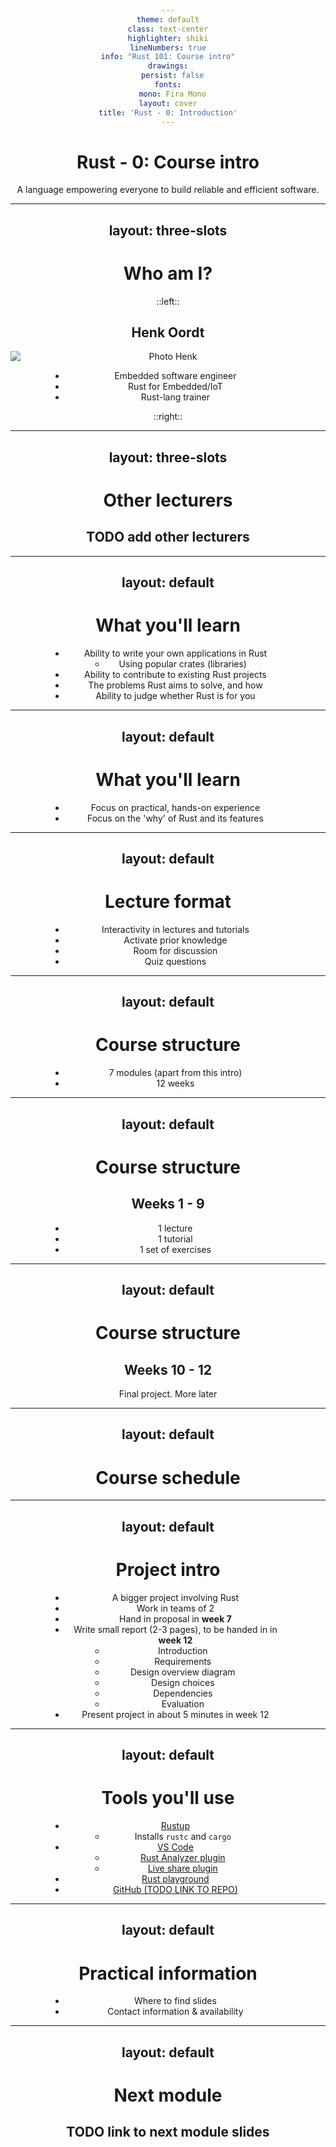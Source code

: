 ```yaml
---
theme: default
class: text-center
highlighter: shiki
lineNumbers: true
info: "Rust 101: Course intro"
drawings:
  persist: false
fonts:
  mono: Fira Mono
layout: cover
title: 'Rust - 0: Introduction'
---
```


# Rust - 0: Course intro

A language empowering everyone
to build reliable and efficient software.

---
layout: three-slots
---

# Who am I?

::left::
## Henk Oordt

![Photo Henk](https://tweedegolf.nl/images/hd_sept_21_small.jpg)

- Embedded software engineer
- Rust for Embedded/IoT
- Rust-lang trainer

::right::

<style>
h2 {
  text-align: center
}

ul {
  width: 70%;
  display: block;
  margin: auto;
}

img {
  display: block;
  margin: auto;
}

</style>

---
layout: three-slots
---
# Other lecturers

## TODO add other lecturers

<style>
* {
  text-align: center
}

img {
  display: block;
  margin: auto;
}

.col-left {
  background: red;
}
</style>

---
layout: default
---
# What you'll learn
- Ability to write your own applications in Rust
  - Using popular crates (libraries)
- Ability to contribute to existing Rust projects
- The problems Rust aims to solve, and how
- Ability to judge whether Rust is for you

---
layout: default
---
# What you'll learn
- Focus on practical, hands-on experience
- Focus on the 'why' of Rust and its features

---
layout: default
---
# Lecture format
- Interactivity in lectures and tutorials
- Activate prior knowledge
- Room for discussion
- Quiz questions

<!-- Note: explain that this is because there are confusing topics -->

---
layout: default
---
# Course structure
 - 7 modules (apart from this intro)
 - 12 weeks
---
layout: default
---
# Course structure
## Weeks 1 - 9
 - 1 lecture
 - 1 tutorial
 - 1 set of exercises

---
layout: default
---
# Course structure
## Weeks 10 - 12
Final project. More later

---
layout: default
---
# Course schedule
<!-- TODO add tables with modules, lecturers and dates -->
---
layout: default
---
# Project intro

- A bigger project involving Rust
- Work in teams of 2
- Hand in proposal in **week 7**
- Write small report (2-3 pages), to be handed in in **week 12**
    - Introduction
    - Requirements
    - Design overview diagram
    - Design choices
    - Dependencies
    - Evaluation
- Present project in about 5 minutes in week 12
<!-- TODO point towards list of ideas -->
---
layout: default
---
# Tools you'll use
- [Rustup](https://rustup.rs/)
  - Installs `rustc` and `cargo`
- [VS Code](https://code.visualstudio.com/)
  - [Rust Analyzer plugin](https://marketplace.visualstudio.com/items?itemName=rust-lang.rust-analyzer)
  - [Live share plugin](https://marketplace.visualstudio.com/items?itemName=MS-vsliveshare.vsliveshare-pack)
- [Rust playground](https://play.rust-lang.org/)
- [GitHub (TODO LINK TO REPO)]()

---
layout: default
---
# Practical information
- Where to find slides
- Contact information & availability


---
layout: default
---
# Next module

## TODO link to next module slides
